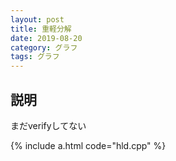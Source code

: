 ```yaml
---
layout: post
title: 重軽分解
date: 2019-08-20
category: グラフ
tags: グラフ
---
```


## 説明

まだverifyしてない

{% include a.html code="hld.cpp" %}